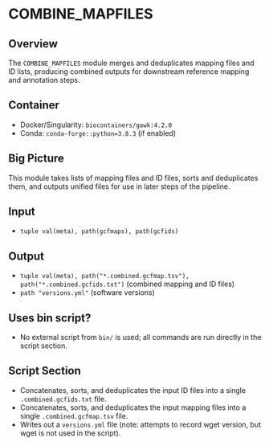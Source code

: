 # COMBINE_MAPFILES

## Overview
The `COMBINE_MAPFILES` module merges and deduplicates mapping files and ID lists, producing combined outputs for downstream reference mapping and annotation steps.

## Container
- Docker/Singularity: `biocontainers/gawk:4.2.0`
- Conda: `conda-forge::python=3.8.3` (if enabled)

## Big Picture
This module takes lists of mapping files and ID files, sorts and deduplicates them, and outputs unified files for use in later steps of the pipeline.

## Input
- `tuple val(meta), path(gcfmaps), path(gcfids)`

## Output
- `tuple val(meta), path("*.combined.gcfmap.tsv"), path("*.combined.gcfids.txt")` (combined mapping and ID files)
- `path "versions.yml"` (software versions)

## Uses bin script?
- No external script from `bin/` is used; all commands are run directly in the script section.

## Script Section
- Concatenates, sorts, and deduplicates the input ID files into a single `.combined.gcfids.txt` file.
- Concatenates, sorts, and deduplicates the input mapping files into a single `.combined.gcfmap.tsv` file.
- Writes out a `versions.yml` file (note: attempts to record wget version, but wget is not used in the script).

